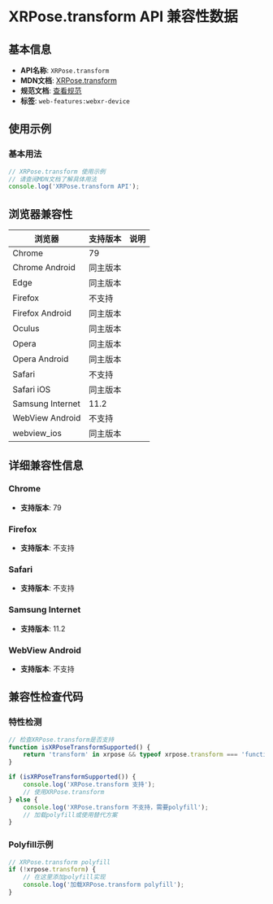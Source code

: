 # XRPose.transform API 兼容性数据

## 基本信息

- **API名称**: `XRPose.transform`
- **MDN文档**: [XRPose.transform](https://developer.mozilla.org/docs/Web/API/XRPose/transform)
- **规范文档**: [查看规范](https://immersive-web.github.io/webxr/#dom-xrpose-transform)
- **标签**: `web-features:webxr-device`

## 使用示例

### 基本用法

```javascript
// XRPose.transform 使用示例
// 请查阅MDN文档了解具体用法
console.log('XRPose.transform API');
```

## 浏览器兼容性

| 浏览器 | 支持版本 | 说明 |
|--------|----------|------|
| Chrome | 79 |  |
| Chrome Android | 同主版本 |  |
| Edge | 同主版本 |  |
| Firefox | 不支持 |  |
| Firefox Android | 同主版本 |  |
| Oculus | 同主版本 |  |
| Opera | 同主版本 |  |
| Opera Android | 同主版本 |  |
| Safari | 不支持 |  |
| Safari iOS | 同主版本 |  |
| Samsung Internet | 11.2 |  |
| WebView Android | 不支持 |  |
| webview_ios | 同主版本 |  |

## 详细兼容性信息

### Chrome

- **支持版本**: 79

### Firefox

- **支持版本**: 不支持

### Safari

- **支持版本**: 不支持

### Samsung Internet

- **支持版本**: 11.2

### WebView Android

- **支持版本**: 不支持

## 兼容性检查代码

### 特性检测

```javascript
// 检查XRPose.transform是否支持
function isXRPoseTransformSupported() {
    return 'transform' in xrpose && typeof xrpose.transform === 'function';
}

if (isXRPoseTransformSupported()) {
    console.log('XRPose.transform 支持');
    // 使用XRPose.transform
} else {
    console.log('XRPose.transform 不支持，需要polyfill');
    // 加载polyfill或使用替代方案
}
```

### Polyfill示例

```javascript
// XRPose.transform polyfill
if (!xrpose.transform) {
    // 在这里添加polyfill实现
    console.log('加载XRPose.transform polyfill');
}
```

